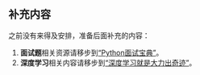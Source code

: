 ## 补充内容

之前没有来得及安排，准备后面补充的内容：

1. **面试题**相关资源请移步到[“Python面试宝典”](https://github.com/jackfrued/Python-Interview-Bible)。
2. **深度学习**相关内容请移步到[“深度学习就是大力出奇迹”](https://github.com/jackfrued/Deep-Learning-Is-Nothing)。
